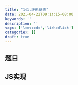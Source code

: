 ```yaml
---
title: "141.环形链表"
date: 2021-04-22T09:13:15+08:00
keywords: ''
description: ''
tags: ['leetcode','linkedlist']
categories: []
draft: true
---
```


## 题目


## JS实现

```javascript

```
